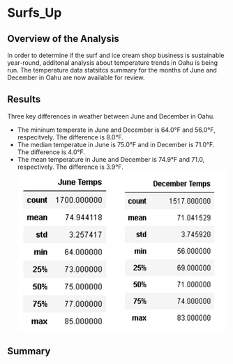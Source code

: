 # Surfs_Up

## Overview of the Analysis
In order to determine if the surf and ice cream shop business is sustainable year-round, additonal analysis about temperature trends in Oahu is being run.  The temperature data statsitcs summary for the months of June and December in Oahu are now available for review.


## Results
Three key differences in weather between June and December in Oahu.
- The mininum temperate in June and December is 64.0°F and 56.0°F, respecitvely.  The difference is 8.0°F.
- The median temperatue in June is 75.0°F and in December is 71.0°F.  The difference is 4.0°F. 
- The mean temperature in June and December is 74.9°F and 71.0, respectively.  The difference is 3.9°F. 
![statistics](https://github.com/SzeWingChan/Surfs_Up/blob/main/Resources/statistics.png)


## Summary


